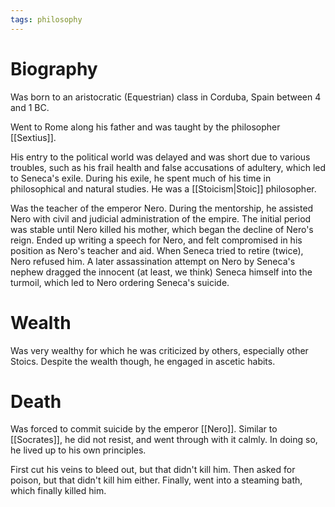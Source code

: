 ```yaml
---
tags: philosophy
---
```


# Biography

Was born to an aristocratic (Equestrian) class in Corduba, Spain between 4 and 1 BC.

Went to Rome along his father and was taught by the philosopher [[Sextius]].

His entry to the political world was delayed and was short due to various troubles, such as his frail health and false accusations of adultery, which led to Seneca's exile. During his exile, he spent much of his time in philosophical and natural studies. He was a [[Stoicism|Stoic]] philosopher.

Was the teacher of the emperor Nero. During the mentorship, he assisted Nero with civil and judicial administration of the empire. The initial period was stable until Nero killed his mother, which began the decline of Nero's reign. Ended up writing a speech for Nero, and felt compromised in his position as Nero's teacher and aid. When Seneca tried to retire (twice), Nero refused him. A later assassination attempt on Nero by Seneca's nephew dragged the innocent (at least, we think) Seneca himself into the turmoil, which led to Nero ordering Seneca's suicide.

# Wealth
Was very wealthy for which he was criticized by others, especially other Stoics. Despite the wealth though, he engaged in ascetic habits.

# Death
Was forced to commit suicide by the emperor [[Nero]]. Similar to [[Socrates]], he did not resist, and went through with it calmly. In doing so, he lived up to his own principles.

First cut his veins to bleed out, but that didn't kill him. Then asked for poison, but that didn't kill him either. Finally, went into a steaming bath, which finally killed him.